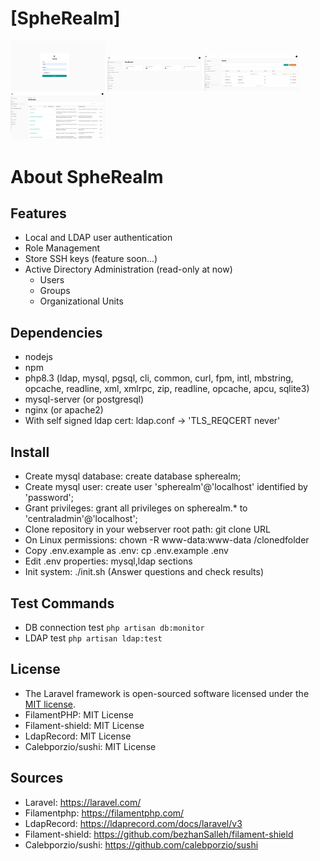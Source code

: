 # [SpheRealm]<br>
<img src="images/spherealm_l.png" width="30%" height="30%">
<img src="images/spherealm1.png" width="30%" height="30%">
<img src="images/spherealm2.png" width="30%" height="30%">
<img src="images/spherealm3.png" width="30%" height="30%">

# About SpheRealm
## Features
- Local and LDAP user authentication
- Role Management
- Store SSH keys (feature soon...)
- Active Directory Administration (read-only at now)
    - Users
    - Groups
    - Organizational Units

## Dependencies
- nodejs
- npm
- php8.3 (ldap, mysql, pgsql, cli, common, curl, fpm, intl, mbstring, opcache, readline, xml, xmlrpc, zip, readline, opcache, apcu, sqlite3)
- mysql-server (or postgresql)
- nginx (or apache2)
- With self signed ldap cert: ldap.conf -> 'TLS_REQCERT never'

## Install
- Create mysql database: create database spherealm;
- Create mysql user: create user 'spherealm'@'localhost' identified by 'password';
- Grant privileges: grant all privileges on spherealm.* to 'centraladmin'@'localhost';
- Clone repository in your webserver root path: git clone URL
- On Linux permissions: chown -R www-data:www-data /clonedfolder
- Copy .env.example as .env: cp .env.example .env
- Edit .env properties: mysql,ldap sections
- Init system: ./init.sh (Answer questions and check results)

## Test Commands
- DB connection test
``php artisan db:monitor ``
- LDAP test
``php artisan ldap:test ``

## License
- The Laravel framework is open-sourced software licensed under the [MIT license](https://opensource.org/licenses/MIT).
- FilamentPHP: MIT License
- Filament-shield: MIT License
- LdapRecord: MIT License
- Calebporzio/sushi: MIT License

## Sources
- Laravel: https://laravel.com/
- Filamentphp: https://filamentphp.com/
- LdapRecord: https://ldaprecord.com/docs/laravel/v3
- Filament-shield: https://github.com/bezhanSalleh/filament-shield
- Calebporzio/sushi: https://github.com/calebporzio/sushi
